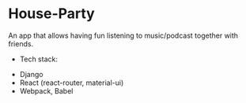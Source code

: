 # House-Party
An app that allows having fun listening to music/podcast together with friends.

* Tech stack:
+ Django
+ React (react-router, material-ui)
+ Webpack, Babel
